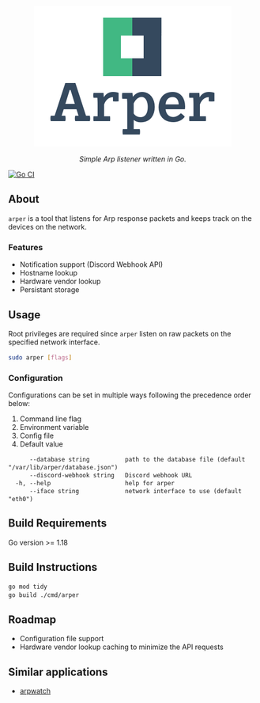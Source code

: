 <div align="center">

![arper logo](res/arper.png)

<i>Simple Arp listener written in Go.</i>

</div>

[![Go CI](https://github.com/Granddave/arper/actions/workflows/go.yml/badge.svg)](https://github.com/Granddave/arper/actions/workflows/go.yml)

## About

`arper` is a tool that listens for Arp response packets and keeps track on the
devices on the network.

### Features

- Notification support (Discord Webhook API)
- Hostname lookup
- Hardware vendor lookup
- Persistant storage


## Usage

Root privileges are required since `arper` listen on raw packets on the specified
network interface.

```sh
sudo arper [flags]
```

### Configuration

Configurations can be set in multiple ways following the precedence order below:

1. Command line flag
2. Environment variable
3. Config file
4. Default value

```
      --database string          path to the database file (default "/var/lib/arper/database.json")
      --discord-webhook string   Discord webhook URL
  -h, --help                     help for arper
      --iface string             network interface to use (default "eth0")
```

## Build Requirements

Go version >= 1.18


## Build Instructions

```bash
go mod tidy
go build ./cmd/arper
```


## Roadmap

- Configuration file support
- Hardware vendor lookup caching to minimize the API requests


## Similar applications

- [arpwatch](https://linux.die.net/man/8/arpwatch)
